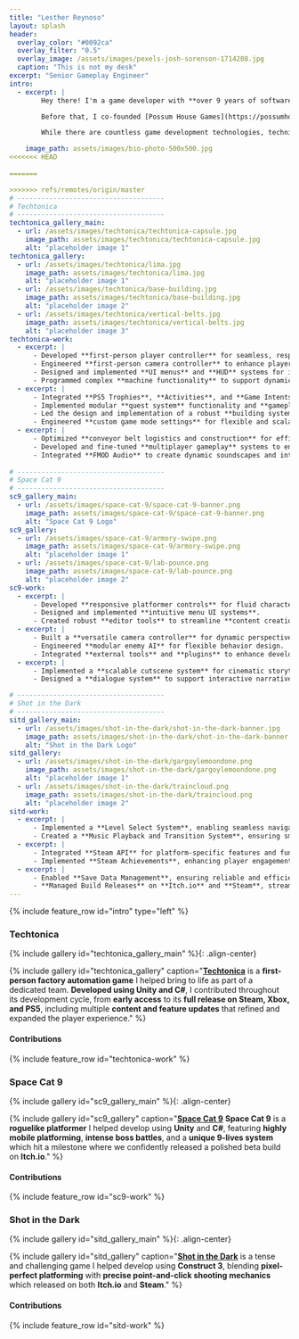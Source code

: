 ```yaml
---
title: "Lesther Reynoso"
layout: splash
header:
  overlay_color: "#0092ca"
  overlay_filter: "0.5"
  overlay_image: /assets/images/pexels-josh-sorenson-1714208.jpg
  caption: "This is not my desk"
excerpt: "Senior Gameplay Engineer"
intro: 
  - excerpt: |
        Hey there! I'm a game developer with **over 9 years of software engineering experience**. As a **Gameplay Engineer** at Fire Hose Games working on [Techtonica](https://store.steampowered.com/app/1457320/Techtonica/),  I honed my skills as a versatile **generalist**, focusing on **developing core gameplay mechanics**, **features**, and **development tools** across various projects.

        Before that, I co-founded [Possum House Games](https://possumhousegames.com/) taking on diverse roles in **production**, **programming**, **business development**, and **marketing**, while **teaching myself the many facets of game development** along the way.

        While there are countless game development technologies, techniques, and topics I’m eager to explore, the projects below showcase some of the most recent work I’ve completed and the areas I’ve had the privilege to dive deep into during development!

    image_path: assets/images/bio-photo-500x500.jpg
<<<<<<< HEAD
    
=======

>>>>>>> refs/remotes/origin/master
# -------------------------------------
# Techtonica
# -------------------------------------
techtonica_gallery_main:
  - url: /assets/images/techtonica/techtonica-capsule.jpg
    image_path: assets/images/techtonica/techtonica-capsule.jpg
    alt: "placeholder image 1"
techtonica_gallery:
  - url: /assets/images/techtonica/lima.jpg
    image_path: assets/images/techtonica/lima.jpg
    alt: "placeholder image 1"
  - url: /assets/images/techtonica/base-building.jpg
    image_path: assets/images/techtonica/base-building.jpg
    alt: "placeholder image 2"
  - url: /assets/images/techtonica/vertical-belts.jpg
    image_path: assets/images/techtonica/vertical-belts.jpg
    alt: "placeholder image 3"
techtonica-work:
  - excerpt: | 
      - Developed **first-person player controller** for seamless, responsive movement.
      - Engineered **first-person camera controller** to enhance player perspective and immersion.
      - Designed and implemented **UI menus** and **HUD** systems for intuitive player interaction.
      - Programmed complex **machine functionality** to support dynamic in-game interactions.
  - excerpt: | 
      - Integrated **PS5 Trophies**, **Activities**, and **Game Intents** to meet **platform certification standards**.
      - Implemented modular **quest system** functionality and **gameplay design tools** for content creators.
      - Led the design and implementation of a robust **building system** with **smart snapping UX** for precise and fluid **construction mechanics.**
      - Engineered **custom game mode settings** for flexible and scalable game modes.
  - excerpt: | 
      - Optimized **conveyor belt logistics and construction** for efficient automation and resource flow.
      - Developed and fine-tuned **multiplayer gameplay** systems to ensure smooth online experiences.
      - Integrated **FMOD Audio** to create dynamic soundscapes and interactive audio.
      
# -------------------------------------
# Space Cat 9
# -------------------------------------
sc9_gallery_main:
  - url: /assets/images/space-cat-9/space-cat-9-banner.png
    image_path: assets/images/space-cat-9/space-cat-9-banner.png
    alt: "Space Cat 9 Logo"
sc9_gallery:
  - url: /assets/images/space-cat-9/armory-swipe.png
    image_path: assets/images/space-cat-9/armory-swipe.png
    alt: "placeholder image 1"
  - url: /assets/images/space-cat-9/lab-pounce.png
    image_path: assets/images/space-cat-9/lab-pounce.png
    alt: "placeholder image 2"
sc9-work:
  - excerpt: | 
      - Developed **responsive platformer controls** for fluid character movement.
      - Designed and implemented **intuitive menu UI systems**.
      - Created robust **editor tools** to streamline **content creation**.
  - excerpt: |       
      - Built a **versatile camera controller** for dynamic perspectives.
      - Engineered **modular enemy AI** for flexible behavior design.
      - Integrated **external tools** and **plugins** to enhance development workflows.
  - excerpt: |
      - Implemented a **scalable cutscene system** for cinematic storytelling.
      - Designed a **dialogue system** to support interactive narrative experiences.

# -------------------------------------
# Shot in the Dark
# -------------------------------------
sitd_gallery_main:
  - url: /assets/images/shot-in-the-dark/shot-in-the-dark-banner.jpg
    image_path: assets/images/shot-in-the-dark/shot-in-the-dark-banner.jpg
    alt: "Shot in the Dark Logo"
sitd_gallery:
  - url: /assets/images/shot-in-the-dark/gargoylemoondone.png
    image_path: assets/images/shot-in-the-dark/gargoylemoondone.png
    alt: "placeholder image 1"
  - url: /assets/images/shot-in-the-dark/traincloud.png
    image_path: assets/images/shot-in-the-dark/traincloud.png
    alt: "placeholder image 2"
sitd-work:
  - excerpt: | 
      - Implemented a **Level Select System**, enabling seamless navigation between levels.
      - Created a **Music Playback and Transition System**, ensuring smooth audio transitions during gameplay.
  - excerpt: |       
      - Integrated **Steam API** for platform-specific features and functionality.
      - Implemented **Steam Achievements**, enhancing player engagement and progression tracking.
  - excerpt: |
      - Enabled **Save Data Management**, ensuring reliable and efficient game state preservation.
      - **Managed Build Releases** on **Itch.io** and **Steam**, streamlining the deployment process for multiple platforms.
---
```


{% include feature_row id="intro" type="left" %}

<!-- ===================================================== -->
<!-- ==================== Techtonica  ==================== -->
<!-- ===================================================== -->

### Techtonica
{% include gallery id="techtonica_gallery_main" %}{: .align-center}

<!-- As a **gameplay engineer**, I contributed to the game's success by **implementing gameplay features** and **rapidly prototyping design concepts** for evaluation. I polished and refined approved designs for production, ensuring high-quality gameplay experiences. 

Additionally, I developed **internal tools** to streamline workflows for other disciplines, fostering cross-team collaboration and efficiency. By **iterating on released features** based on **player feedback**, I helped to enhance the game through **subsequent updates**. My efforts supported the project from **early access** through multiple **content and feature updates**, culminating in its **1.0 release** on **Steam**, **Xbox**, and **PS5**. -->

{% include gallery id="techtonica_gallery" caption="**[Techtonica](https://store.steampowered.com/app/1457320/Techtonica/)** is a **first-person factory automation game** I helped bring to life as part of a dedicated team. **Developed using Unity and C#**, I contributed throughout its development cycle, from **early access** to its **full release on Steam, Xbox, and PS5**, including multiple **content and feature updates** that refined and expanded the player experience." %}

#### Contributions
{% include feature_row id="techtonica-work" %}

<!-- ===================================================== -->
<!-- ==================== Space Cat 9 ==================== -->
<!-- ===================================================== -->

### Space Cat 9
{% include gallery id="sc9_gallery_main" %}{: .align-center}

<!-- I initially joined the project on a short-term contract, but my dedication to its development and **passion for gameplay** engineering made it impossible to step away before achieving its full potential. 

Leveraging skills in **systems design**, **core mechanics programming**, and **iterative problem-solving**, I collaborated closely with the team to refine gameplay systems and ensure smooth player interaction. 

After a brief pause in development, we resumed work, focusing on **optimizing performance**, **balancing mechanics**, and **enhancing player experience**. Through extensive **iteration**, **debugging**, and **feature implementation**, we reached a milestone where we confidently released a polished beta build to the public. -->

{% include gallery id="sc9_gallery" caption="**[Space Cat 9](https://possumhousegames.com/space_cat_nine/)** **Space Cat 9** is a **roguelike platformer** I helped develop using **Unity** and **C#**, featuring **highly mobile platforming**, **intense boss battles**, and a **unique 9-lives system** which hit a milestone where we confidently released a polished beta build on **Itch.io**." %}

#### Contributions
{% include feature_row id="sc9-work" %}

<!-- ========================================================== -->
<!-- ==================== Shot in the Dark ==================== -->
<!-- ========================================================== -->

### Shot in the Dark
{% include gallery id="sitd_gallery_main" %}{: .align-center}

<!-- Brought on as a contractor to **implement missing game systems** and **optimize performance**, I extended my role to oversee the **Steam API integration**, as well as **build generation** and **platform configuration** for Steam.

Shortly afterwards, my business partner and I **co-founded Possum House Games**, creating a platform to release **Shot in the Dark** along with our past and future projects. -->

{% include gallery id="sitd_gallery" caption="**[Shot in the Dark](https://possumhousegames.com/shot_in_the_dark/)** is a tense and challenging game I helped develop using **Construct 3**, blending **pixel-perfect platforming** with **precise point-and-click shooting mechanics** which released on both **Itch.io** and **Steam**." %}

#### Contributions
{% include feature_row id="sitd-work" %}